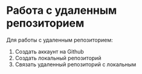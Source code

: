 # Работа с удаленным репозиторием

Для работы с удаленным репозиторием:

1. Создать аккаунт на Github
2. Создать локальный репозиторий
3. Связать удаленный репозиторий с локальным